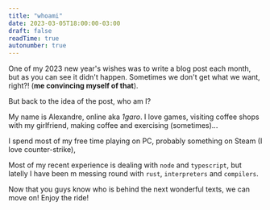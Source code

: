 ```yaml
---
title: "whoami"
date: 2023-03-05T18:00:00-03:00
draft: false
readTime: true
autonumber: true
---
```


One of my 2023 new year's wishes was to write a blog post each month, but as you can see it didn't happen.
Sometimes we don't get what we want, right?! (**me convincing myself of that**).

But back to the idea of the post, who am I?

My name is Alexandre, online aka *1garo*. I love games, visiting coffee shops with my girlfriend, making coffee and exercising (sometimes)...

I spend most of my free time playing on PC, probably something on Steam (I love counter-strike),

Most of my recent experience is dealing with `node` and `typescript`, but latelly I have been m messing round with `rust`, `interpreters` and `compilers`.

Now that you guys know who is behind the next wonderful texts, we can move on! Enjoy the ride!


